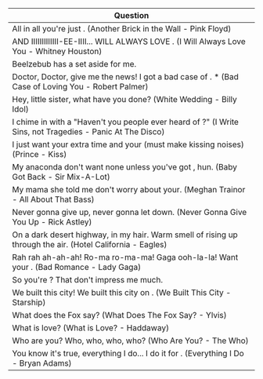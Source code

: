 Question |
--- |
All in all you're just <BLANK>. (Another Brick in the Wall - Pink Floyd) |
AND IIIIIIIIIIIII-EE-IIII... WILL ALWAYS LOVE <BLANK>. (I Will Always Love You - Whitney Houston) |
Beelzebub has a <BLANK> set aside for me. |
Doctor, Doctor, give me the news! I got a bad case of <BLANK>. * (Bad Case of Loving You - Robert Palmer) |
Hey, little sister, what have you done? (White Wedding - Billy Idol) |
I chime in with a "Haven't you people ever heard of <BLANK>?" (I Write Sins, not Tragedies - Panic At The Disco) |
I just want your extra time and your (must make kissing noises)<BLANK> (Prince - Kiss) |
My anaconda don't want none unless you've got <BLANK>, hun. (Baby Got Back - Sir Mix-A-Lot) |
My mama she told me don't worry about your<BLANK>. (Meghan Trainor - All About That Bass) |
Never gonna give <BLANK> up, never gonna let <BLANK> down. (Never Gonna Give You Up - Rick Astley) |
On a dark desert highway, <BLANK> in my hair. Warm smell of <BLANK> rising up through the air. (Hotel California - Eagles) |
Rah rah ah-ah-ah! Ro-ma ro-ma-ma! Gaga ooh-la-la! Want your <BLANK>. (Bad Romance - Lady Gaga) |
So you're <BLANK>? That don't impress me much. |
We built this city! We built this city on <BLANK>. (We Built This City - Starship) |
What does the Fox say? (What Does The Fox Say? - Ylvis) |
What is love? (What is Love? - Haddaway) |
Who are you? Who, who, who, who? (Who Are You? - The Who) |
You know it's true, everything I do... I do it for <BLANK>. (Everything I Do - Bryan Adams) |
